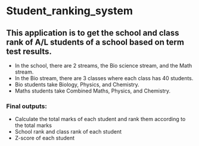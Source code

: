 # Student_ranking_system
## This application is to get the school and class rank of A/L students of a school based on term test results.
<ul>
<li>In the school, there are 2 streams, the Bio science stream, and the Math stream.</li>
<li>In the Bio stream, there are 3 classes where each class has 40 students.</li>
<li>Bio students take Biology, Physics, and Chemistry.</li>
<li>Maths students take Combined Maths, Physics, and Chemistry.</li>
</ul>

### Final outputs:
<ul>
<li>Calculate the total marks of each student and rank them according to the total marks</li>
<li>School rank and class rank of each student </li>
<li>Z-score of each student</li>
</ul>



